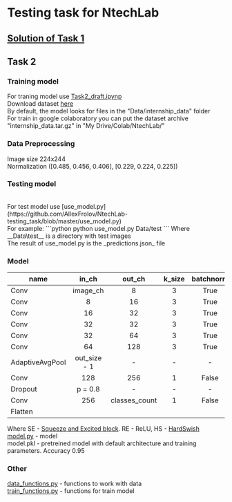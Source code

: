 # Testing task for NtechLab
## [Solution of Task 1](https://github.com/AllexFrolov/NtechLab-testing_task/blob/master/Task_1.py)
## Task 2
### Training model
For traning model use [Task2_draft.ipynp](https://github.com/AllexFrolov/NtechLab-testing_task/blob/master/Task_2_draft.ipynb)<br>
Download dataset [here](https://drive.google.com/file/d/1-HUNDjcmSqdtMCvEkVlI0q43qlkcXBdK/view)<br>
By default, the model looks for files in the "Data/internship_data" folder<br>
For train in google colaboratory you can put the dataset archive "internship_data.tar.gz" in "My Drive/Colab/NtechLab/"<br>
### Data Preprocessing
Image size 224x244<br>
Normalization ([0.485, 0.456, 0.406], [0.229, 0.224, 0.225])<br>
### Testing model
<br>
For test model use [use_model.py](https://github.com/AllexFrolov/NtechLab-testing_task/blob/master/use_model.py)<br>
For example: 
```python
python use_model.py Data/test  
```
Where __Data\test__ is a directory with test images<br>
The result of use_model.py is the _predictions.json_ file<br>

### Model
| name | in_ch | out_ch | k_size | batchnorm | SE | non_linear | stride| input_size |
|------|:-----:|:------:|:------:|:---------:|:--:|:-------:|:-----:|:----------:|
| Conv | image_ch | 8  | 3 | True | False | RE | 2 | 224 |
| Conv | 8  | 16 | 3 | True | True  | RE | 2 | 112 |
| Conv | 16 | 32 | 3 | True | True  | HS | 2 | 56  |
| Conv | 32 | 32 | 3 | True | False | RE | 1 | 28  |
| Conv | 32 | 64 | 3 | True | False | RE | 2 | 28  |
| Conv | 64 | 128 | 3 | True | True | HS | 2 | 14  |
| AdaptiveAvgPool | out_size - 1 | - | - | - | - | - | - | 7 |
| Conv | 128 | 256 | 1 | False | False | HS | 1 | 1 |
| Dropout | p = 0.8 | - | - | - | - | - | - | 1 |
| Conv | 256 | classes_count | 1 | False | False | None | 1 | 1 |
|Flatten|

Where SE - [Squeeze and Excited block](https://arxiv.org/abs/1709.01507). RE - ReLU, HS - [HardSwish](https://arxiv.org/abs/1905.02244)<br>
[model.py](https://github.com/AllexFrolov/NtechLab-testing_task/blob/master/model.py) - model<br>
model.pkl - pretreined model with default architecture and training parameters. Accuracy 0.95
### Other
[data_functions.py](https://github.com/AllexFrolov/NtechLab-testing_task/blob/master/data_functions.py) - functions to work with data  
[train_functions.py](https://github.com/AllexFrolov/NtechLab-testing_task/blob/master/train_functions.py) - functions for train model  
